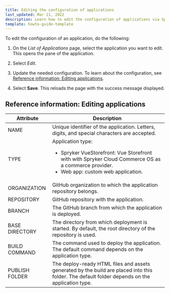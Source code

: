 ```yaml
---
title: Editing the configuration of applications
last_updated: Mar 11, 2022
description: Learn how to edit the configuration of applications via Spryker Launchpad
template: howto-guide-template
---
```


To edit the configuration of an application, do the following:

1. On the *List of Applications* page, select the application you want to edit.
  This opens the pane of the application.

2. Select *Edit*.

3. Update the needed configuration.
  To learn about the configuration, see [Reference information: Editing applications](#reference-information-editing-applications).

4. Select **Save**.
  This reloads the page with the success message displayed.

## Reference information: Editing applications

| Attribute | Description |
| --- | --- |
| NAME | Unique identifier of the application. Letters, digits, and special characters are accepted. |
| TYPE | Application type: <ul><li>Spryker VueStorefront: Vue Storefront with with Spryker Cloud Commerce OS as a commerce provider.</li><li>Web app: custom web application.</li></ul>  |
| ORGANIZATION | GitHub organization to which the application repository belongs. |
| REPOSITORY | GitHub repository with the application. |
| BRANCH | The GitHub branch from which the application is deployed. |
| BASE DIRECTORY | The directory from which deployment is started. By default, the root directory of the repository is used. |
| BUILD COMMAND | The command used to deploy the application. The default command depends on the application type. |
| PUBLISH FOLDER | The deploy-ready HTML files and assets generated by the build are placed into this folder. The default folder depends on the application type. |

